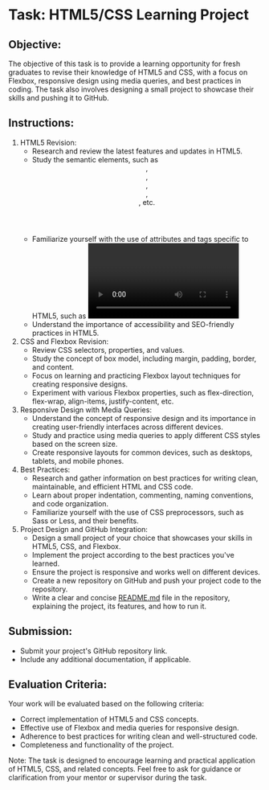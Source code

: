 # Task: HTML5/CSS Learning Project

## Objective:

The objective of this task is to provide a learning opportunity for fresh graduates to revise their knowledge of HTML5 and CSS, with a focus on Flexbox, responsive design using media queries, and best practices in coding. The task also involves designing a small project to showcase their skills and pushing it to GitHub.

## Instructions:

1. HTML5 Revision:
    - Research and review the latest features and updates in HTML5.
    - Study the semantic elements, such as <header>, <nav>, <section>, <article>, <footer>, etc.
    - Familiarize yourself with the use of attributes and tags specific to HTML5, such as <video>, <audio>, <canvas>, etc.
    - Understand the importance of accessibility and SEO-friendly practices in HTML5.
2. CSS and Flexbox Revision:
    - Review CSS selectors, properties, and values.
    - Study the concept of box model, including margin, padding, border, and content.
    - Focus on learning and practicing Flexbox layout techniques for creating responsive designs.
    - Experiment with various Flexbox properties, such as flex-direction, flex-wrap, align-items, justify-content, etc.
3. Responsive Design with Media Queries:
    - Understand the concept of responsive design and its importance in creating user-friendly interfaces across different devices.
    - Study and practice using media queries to apply different CSS styles based on the screen size.
    - Create responsive layouts for common devices, such as desktops, tablets, and mobile phones.
4. Best Practices:
    - Research and gather information on best practices for writing clean, maintainable, and efficient HTML and CSS code.
    - Learn about proper indentation, commenting, naming conventions, and code organization.
    - Familiarize yourself with the use of CSS preprocessors, such as Sass or Less, and their benefits.
5. Project Design and GitHub Integration:
    - Design a small project of your choice that showcases your skills in HTML5, CSS, and Flexbox.
    - Implement the project according to the best practices you've learned.
    - Ensure the project is responsive and works well on different devices.
    - Create a new repository on GitHub and push your project code to the repository.
    - Write a clear and concise [README.md](http://readme.md/) file in the repository, explaining the project, its features, and how to run it.

## Submission:

- Submit your project's GitHub repository link.
- Include any additional documentation, if applicable.

## Evaluation Criteria:

Your work will be evaluated based on the following criteria:

- Correct implementation of HTML5 and CSS concepts.
- Effective use of Flexbox and media queries for responsive design.
- Adherence to best practices for writing clean and well-structured code.
- Completeness and functionality of the project.
  
Note: The task is designed to encourage learning and practical application of HTML5, CSS, and related concepts. Feel free to ask for guidance or clarification from your mentor or supervisor during the task.
